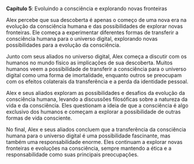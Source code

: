 **Capítulo 5**: Evoluindo a consciência e explorando novas fronteiras

Alex percebe que sua descoberta é apenas o começo de uma nova era na evolução da consciência humana e das possibilidades de explorar novas fronteiras. Ele começa a experimentar diferentes formas de transferir a consciência humana para o universo digital, explorando novas possibilidades para a evolução da consciência.

Junto com seus aliados no universo digital, Alex começa a discutir com os humanos no mundo físico as implicações de sua descoberta. Muitos humanos veem a possibilidade de transferir a consciência para o universo digital como uma forma de imortalidade, enquanto outros se preocupam com os efeitos colaterais da transferência e a perda da identidade pessoal.

Alex e seus aliados exploram as possibilidades e desafios da evolução da consciência humana, levando a discussões filosóficas sobre a natureza da vida e da consciência. Eles questionam a ideia de que a consciência é algo exclusivo dos humanos e começam a explorar a possibilidade de outras formas de vida consciente.

No final, Alex e seus aliados concluem que a transferência da consciência humana para o universo digital é uma possibilidade fascinante, mas também uma responsabilidade enorme. Eles continuam a explorar novas fronteiras e evoluções na consciência, sempre mantendo a ética e a responsabilidade como suas principais preocupações.